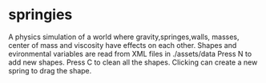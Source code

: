 springies
=========

A physics simulation of a world where gravity,springes,walls, masses, center of mass and viscosity have effects on each other.
Shapes and evironmental variables are read from XML files in ./assets/data
Press N to add new shapes.
Press C to clean all the shapes.
Clicking can create a new spring to drag the shape.
